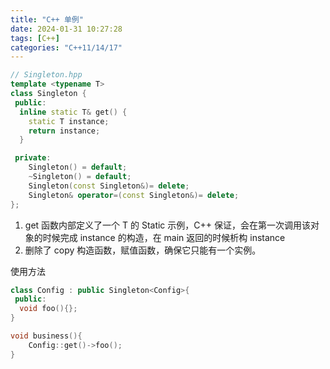 ```yaml
---
title: "C++ 单例"
date: 2024-01-31 10:27:28
tags: [C++]
categories: "C++11/14/17"
---
```




```cpp
// Singleton.hpp
template <typename T>
class Singleton {
 public:
  inline static T& get() {
    static T instance;
    return instance;
  }

 private:
    Singleton() = default;
    ~Singleton() = default;
    Singleton(const Singleton&)= delete;
    Singleton& operator=(const Singleton&)= delete;
};
```

1. get 函数内部定义了一个 T 的 Static 示例，C++ 保证，会在第一次调用该对象的时候完成 instance 的构造，在 main 返回的时候析构 instance
2. 删除了 copy 构造函数，赋值函数，确保它只能有一个实例。

使用方法

```cpp
class Config : public Singleton<Config>{
 public:
  void foo(){};
}

void business(){
    Config::get()->foo();
}

```